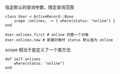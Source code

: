 指定默认的查询参数，限定查询范围

```
class User < ActiveRecord::Base
	scope :onlines, -> { where(status: "online") }
end

User.onlines.first # online 的第一个对象
User.onlines.new # 新建对象时 status 默认值为 online
```

scope 相当于是定义了一个类方法
```
def self.onlines
	where(status: "online")
end
```
